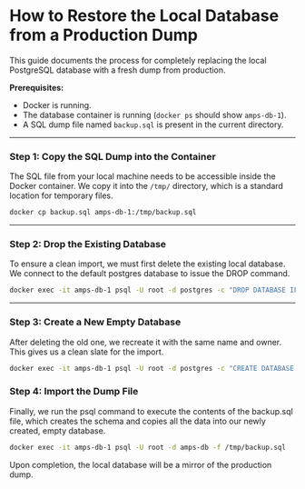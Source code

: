 # How to Restore the Local Database from a Production Dump

This guide documents the process for completely replacing the local PostgreSQL database with a fresh dump from production.

**Prerequisites:**

- Docker is running.
- The database container is running (`docker ps` should show `amps-db-1`).
- A SQL dump file named `backup.sql` is present in the current directory.

---

### Step 1: Copy the SQL Dump into the Container

The SQL file from your local machine needs to be accessible inside the Docker container. We copy it into the `/tmp/` directory, which is a standard location for temporary files.

```bash
docker cp backup.sql amps-db-1:/tmp/backup.sql
```

---

### Step 2: Drop the Existing Database

To ensure a clean import, we must first delete the existing local database. We connect to the default postgres database to issue the DROP command.

```bash
docker exec -it amps-db-1 psql -U root -d postgres -c "DROP DATABASE IF EXISTS \"amps-db\";"
```

---

### Step 3: Create a New Empty Database

After deleting the old one, we recreate it with the same name and owner. This gives us a clean slate for the import.

```bash
docker exec -it amps-db-1 psql -U root -d postgres -c "CREATE DATABASE \"amps-db\" WITH OWNER = root;"
```

### Step 4: Import the Dump File

Finally, we run the psql command to execute the contents of the backup.sql file, which creates the schema and copies all the data into our newly created, empty database.

```bash
docker exec -it amps-db-1 psql -U root -d amps-db -f /tmp/backup.sql
```

Upon completion, the local database will be a mirror of the production dump.
